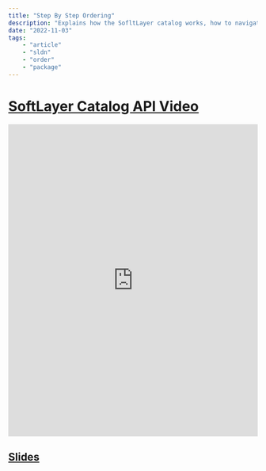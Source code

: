```yaml
---
title: "Step By Step Ordering"
description: "Explains how the SofltLayer catalog works, how to navigate it to find packages, items, prices to build an order with. How to take those items and verify or place an actual order. Along with how to view your invoice to see the order you just placed."
date: "2022-11-03"
tags:
    - "article"
    - "sldn"
    - "order"
    - "package"
---
```



# [SoftLayer Catalog API Video](https://www.youtube.com/watch?v=QgxuxrIc2IY)

<iframe  width="100%" height="630" src="https://www.youtube.com/embed/QgxuxrIc2IY" frameborder="0" allow="accelerometer; autoplay; encrypted-media; gyroscope; picture-in-picture" allowfullscreen></iframe>

## [Slides](/packagesAndInvoices.html)


